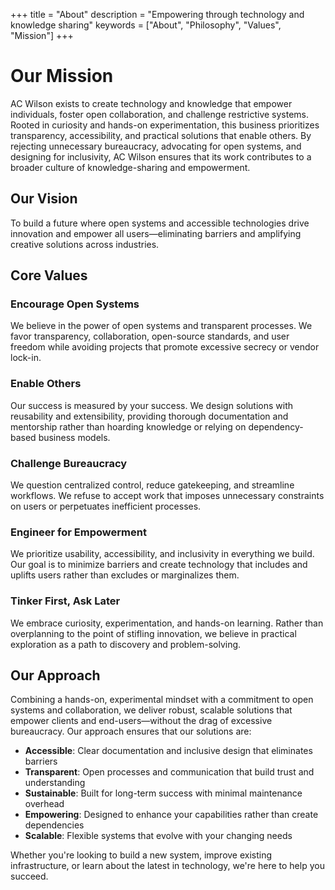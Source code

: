 +++
title = "About"
description = "Empowering through technology and knowledge sharing"
keywords = ["About", "Philosophy", "Values", "Mission"]
+++

# Our Mission

AC Wilson exists to create technology and knowledge that empower individuals, foster open collaboration, and challenge restrictive systems. Rooted in curiosity and hands-on experimentation, this business prioritizes transparency, accessibility, and practical solutions that enable others. By rejecting unnecessary bureaucracy, advocating for open systems, and designing for inclusivity, AC Wilson ensures that its work contributes to a broader culture of knowledge-sharing and empowerment.

## Our Vision

To build a future where open systems and accessible technologies drive innovation and empower all users—eliminating barriers and amplifying creative solutions across industries.

## Core Values

### Encourage Open Systems

We believe in the power of open systems and transparent processes. We favor transparency, collaboration, open-source standards, and user freedom while avoiding projects that promote excessive secrecy or vendor lock-in.

### Enable Others

Our success is measured by your success. We design solutions with reusability and extensibility, providing thorough documentation and mentorship rather than hoarding knowledge or relying on dependency-based business models.

### Challenge Bureaucracy

We question centralized control, reduce gatekeeping, and streamline workflows. We refuse to accept work that imposes unnecessary constraints on users or perpetuates inefficient processes.

### Engineer for Empowerment

We prioritize usability, accessibility, and inclusivity in everything we build. Our goal is to minimize barriers and create technology that includes and uplifts users rather than excludes or marginalizes them.

### Tinker First, Ask Later

We embrace curiosity, experimentation, and hands-on learning. Rather than overplanning to the point of stifling innovation, we believe in practical exploration as a path to discovery and problem-solving.

## Our Approach

Combining a hands-on, experimental mindset with a commitment to open systems and collaboration, we deliver robust, scalable solutions that empower clients and end-users—without the drag of excessive bureaucracy. Our approach ensures that our solutions are:

- **Accessible**: Clear documentation and inclusive design that eliminates barriers
- **Transparent**: Open processes and communication that build trust and understanding
- **Sustainable**: Built for long-term success with minimal maintenance overhead
- **Empowering**: Designed to enhance your capabilities rather than create dependencies
- **Scalable**: Flexible systems that evolve with your changing needs

Whether you're looking to build a new system, improve existing infrastructure, or learn about the latest in technology, we're here to help you succeed.
